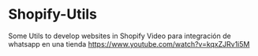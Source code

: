 # Shopify-Utils
Some Utils to develop websites in Shopify
Video para integración de whatsapp en una tienda
https://www.youtube.com/watch?v=kqxZJRv1i5M

